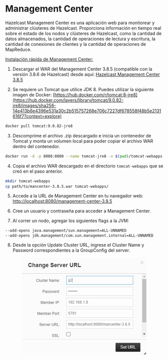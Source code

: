 # Management Center

Hazelcast Management Center es una aplicación web para monitorear y administrar clústeres de Hazelcast. Proporciona información en tiempo real sobre el estado de los nodos y clústeres de Hazelcast, como la cantidad de datos almacenados, la cantidad de operaciones de lectura y escritura, la cantidad de conexiones de clientes y la cantidad de operaciones de MapReduce.

<u>Instalación rápida de Management Center:</u>

1. Descargar el WAR del Management Center 3.8.5 (compatible con la versión 3.8.6 de Hazelcast)
   desde aquí: [Hazelcast Management Center 3.8.5](https://repository.hazelcast.com/download/management-center/management-center-3.8.5.zip)


2. Se requiere un Tomcat que utilice JDK 8. Puedes utilizar la siguiente imagen de Docker:
   [https://hub.docker.com/r/tomcat:8-jre8](https://hub.docker.com/layers/library/tomcat/9.0.82-jre8/images/sha256-14e413b6e4396e531a30c2b515757268e706c7227df678558f48b5e2131616f7?context=explore)

```bash
docker pull tomcat:9.0.82-jre8
```

3. Descomprime el archivo .zip descargado e inicia un contenedor de Tomcat y monta un volumen local para poder copiar el archivo WAR dentro del contenedor.

```bash
docker run -d -p 8080:8080 --name tomcat-jre8 -v $(pwd)/tomcat-webapps:/usr/local/tomcat/webapps tomcat:9.0.82-jre8
```

4. Copia el archivo WAR descargado en el directorio `tomcat-webapps` que se creó en el paso anterior.

```bash
mkdir tomcat-webapps
cp path/to/mancenter-3.8.5.war tomcat-webapps/
```

5. Accede a la URL de Management Center en tu navegador web: [http://localhost:8080/management-center-3.8.5](http://localhost:8080/mancenter-3.8.5)


6. Cree un usuario y contraseña para acceder a Management Center.


7. Al correr un nodo, agregar los siguientes flags a la JVM:
```
--add-opens java.management/sun.management=ALL-UNNAMED
--add-opens jdk.management/com.sun.management.internal=ALL-UNNAMED
```

8. Desde la opción Update Cluster URL, ingrese el Cluster Name y Password correspondientes a la GroupConfig del server.
<p style="text-align: center; margin-top: 10px;">
  <img src="docs/update_cluster_url.png" alt="update cluster url">
</p>